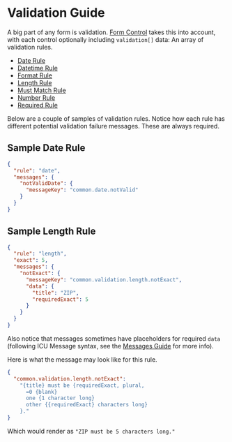 # Validation Guide

A big part of any form is validation.
[Form Control](../schemas/generic/form/form-control+v1.schema.json) takes this into account,
with each control optionally including `validation[]` data: An array of validation rules.

- [Date Rule](../schemas/generic/form/validation-rules/date-rule+v1.schema.json)
- [Datetime Rule](../schemas/generic/form/validation-rules/datetime-rule+v1.schema.json)
- [Format Rule](../schemas/generic/form/validation-rules/format-rule+v1.schema.json)
- [Length Rule](../schemas/generic/form/validation-rules/length-rule+v1.schema.json)
- [Must Match Rule](../schemas/generic/form/validation-rules/must-match-rule+v1.schema.json)
- [Number Rule](../schemas/generic/form/validation-rules/number-rule+v1.schema.json)
- [Required Rule](../schemas/generic/form/validation-rules/required-rule+v1.schema.json)

Below are a couple of samples of validation rules. Notice how each rule has different potential validation
failure messages. These are always required.

## Sample Date Rule

```json
{
  "rule": "date",
  "messages": {
    "notValidDate": {
      "messageKey": "common.date.notValid"
    }
  }
}
```

## Sample Length Rule

```json
{
  "rule": "length",
  "exact": 5,
  "messages": {
    "notExact": {
      "messageKey": "common.validation.length.notExact",
      "data": {
        "title": "ZIP",
        "requiredExact": 5
      }
    }
  }
}
```

Also notice that messages sometimes have placeholders for required `data`
(following ICU Message syntax, see the [Messages Guide](messages.md) for more info).

Here is what the message may look like for this rule.

```json
{
  "common.validation.length.notExact":
    "{title} must be {requiredExact, plural,
      =0 {blank}
      one {1 character long}
      other {{requiredExact} characters long}
    }."
}
```

Which would render as `"ZIP must be 5 characters long."`
